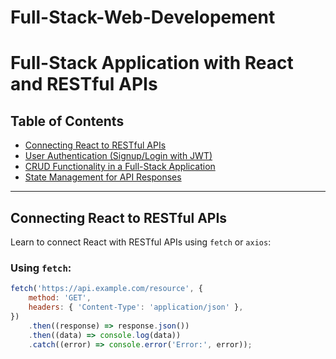 # Full-Stack-Web-Developement

# Full-Stack Application with React and RESTful APIs  

## Table of Contents  
- [Connecting React to RESTful APIs](#connecting-react-to-restful-apis)  
- [User Authentication (Signup/Login with JWT)](#user-authentication-signuplogin-with-jwt)  
- [CRUD Functionality in a Full-Stack Application](#crud-functionality-in-a-full-stack-application)  
- [State Management for API Responses](#state-management-for-api-responses)  

---

## Connecting React to RESTful APIs  
Learn to connect React with RESTful APIs using `fetch` or `axios`:  

### Using `fetch`:  
```javascript  
fetch('https://api.example.com/resource', {  
    method: 'GET',  
    headers: { 'Content-Type': 'application/json' },  
})  
    .then((response) => response.json())  
    .then((data) => console.log(data))  
    .catch((error) => console.error('Error:', error));  
